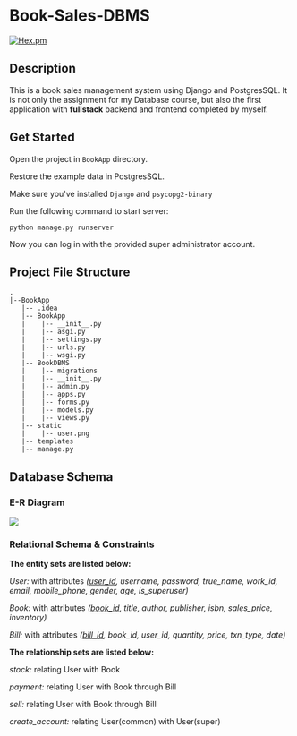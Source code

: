 # Book-Sales-DBMS

[![Hex.pm](https://img.shields.io/hexpm/l/plug.svg)](https://github.com/tangfqj/Book-Sales-DBMS)
## Description
This is a book sales management system using Django and PostgresSQL. It is not only the assignment for my Database course, but also the first application with **fullstack** backend and frontend completed by myself.

## Get Started
Open the project in ```BookApp``` directory.

Restore the example data in PostgresSQL.

Make sure you've installed ```Django``` and ```psycopg2-binary```

Run the following command to start server:
```angular2html
python manage.py runserver
```

Now you can log in with the provided super administrator account.


## Project File Structure
```
.
|--BookApp
   |-- .idea
   |-- BookApp
   |    |-- __init__.py
   |    |-- asgi.py
   |    |-- settings.py
   |    |-- urls.py
   |    |-- wsgi.py
   |-- BookDBMS
   |    |-- migrations
   |	|-- __init__.py
   |	|-- admin.py
   |	|-- apps.py
   |	|-- forms.py
   |	|-- models.py
   |	|-- views.py
   |-- static
   |    |-- user.png
   |-- templates
   |-- manage.py
```

## Database Schema
### E-R Diagram
![](D:\Book-Sales-DBMS\images\er-diagram.png)

### Relational Schema & Constraints
**The entity sets are listed below:**

_User:_ with attributes _(<u>user_id</u>, username, password, true_name, work_id, email, mobile_phone, gender, age, is_superuser)_

_Book:_ with attributes *(<u>book_id</u>, title, author, publisher, isbn, sales_price, inventory)*

_Bill:_ with attributes *(<u>bill_id</u>, book_id, user_id, quantity, price, txn_type, date)*

**The relationship sets are listed below:**

_stock:_ relating User with Book

_payment:_ relating User with Book through Bill

_sell:_ relating User with Book through Bill

_create_account:_ relating User(common) with User(super)
